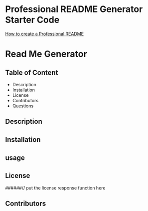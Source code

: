 # Professional README Generator Starter Code

[How to create a Professional README](./readme-guide.md)

# Read Me Generator 

## Table of Content
- Description
- Installation
- License
- Contributors
- Questions

## Description 
######
## Installation
######

## usage
######
## License
######// put the license response function here

## Contributors
######